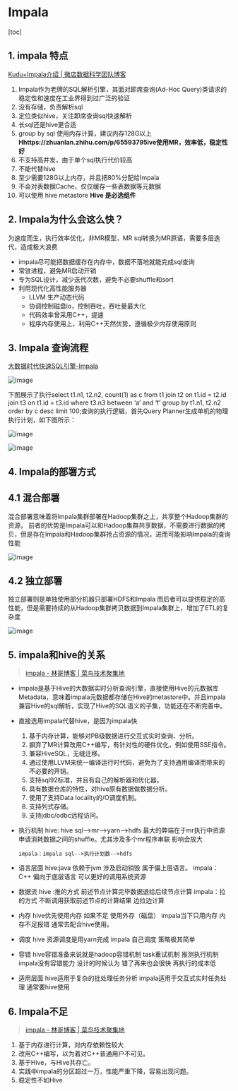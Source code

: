 # Impala

[toc]

## 1. impala 特点

[Kudu+Impala介绍 | 微店数据科学团队博客](https://juejin.im/entry/5a72d3d1f265da3e4d730b37)

1. Impala作为老牌的SQL解析引擎，其面对即席查询(Ad-Hoc Query)类请求的稳定性和速度在工业界得到过广泛的验证
2. 没有存储，负责解析sql
3. 定位类似hive，关注即席查询sql快速解析
4. 长sql还是hive更合适
5. group by sql 使用内存计算，建议内存128G以上  **Hhttps://zhuanlan.zhihu.com/p/65593795ive使用MR，效率低，稳定性好**
6. 不支持高并发，由于单个sql执行代价较高
7. 不能代替hive
8. 至少需要128G以上内存，并且把80%分配给Impala
9. 不会对表数据Cache，仅仅缓存一些表数据等元数据
10. 可以使用 hive metastore **Hive 是必选组件**

## 2. Impala为什么会这么快？

为速度而生，执行效率优化，非MR模型，MR sql转换为MR原语，需要多层迭代，造成极大浪费

- impala尽可能把数据缓存在内存中，数据不落地就能完成sql查询
- 常驻进程，避免MR启动开销
- 专为SQL设计，减少迭代次数，避免不必要shuffle和sort
- 利用现代化高性能服务器
  - LLVM 生产动态代码
  - 协调控制磁盘io，控制吞吐，吞吐量最大化
  - 代码效率曾采用C++，提速
  - 程序内存使用上，利用C++天然优势，遵循极少内存使用原则

## 3. Impala 查询流程

[大数据时代快速SQL引擎-Impala](https://blog.csdn.net/yu616568/article/details/52431835)

![image](http://static.lovedata.net/jpg/2018/5/21/84f8934b8517992c953bdf693d06b162.jpg-wm)

下图展示了执行select t1.n1, t2.n2, count(1) as c from t1 join t2 on t1.id = t2.id join t3 on t1.id = t3.id where t3.n3 between ‘a’ and ‘f’ group by t1.n1, t2.n2 order by c desc limit 100;查询的执行逻辑，首先Query Planner生成单机的物理执行计划，如下图所示：

![image](http://static.lovedata.net/jpg/2018/5/21/379355edbd81503c0f525b698f70e543.jpg-wm)

![image](http://static.lovedata.net/jpg/2018/5/21/293fc15dcc24eafafc9e577f9850a1a0.jpg-wm)

## 4. Impala的部署方式

## 4.1 混合部署

混合部署意味着将Impala集群部署在Hadoop集群之上，共享整个Hadoop集群的资源，
前者的优势是Impala可以和Hadoop集群共享数据，不需要进行数据的拷贝，但是存在Impala和Hadoop集群抢占资源的情况，进而可能影响Impala的查询性能

![image](http://static.lovedata.net/jpg/2018/5/21/8651108dd21a447b7f781417cfb4a353.jpg-wm)

## 4.2 独立部署

独立部署则是单独使用部分机器只部署HDFS和Impala
而后者可以提供稳定的高性能，但是需要持续的从Hadoop集群拷贝数据到Impala集群上，增加了ETL的复杂度

![image](http://static.lovedata.net/jpg/2018/5/21/a022911b475d7424a30cc3b68673820a.jpg-wm)



## 5. impala和hive的关系

> [impala - 林哥博客 |  菜鸟技术聚集地](http://iochina.top/2019/08/28/impala/)

- impala是基于Hive的大数据实时分析查询引擎，直接使用Hive的元数据库Metadata，意味着impala元数据都存储在Hive的metastore中。并且impala兼容Hive的sql解析，实现了Hive的SQL语义的子集，功能还在不断完善中。
- 直接选用impala代替hive，是因为impala快
  1. 基于内存计算，能够对PB级数据进行交互式实时查询、分析。
  2. 摒弃了MR计算改用C++编写，有针对性的硬件优化，例如使用SSE指令。
  3. 兼容HiveSQL，无缝迁移。
  4. 通过使用LLVM来统一编译运行时代码，避免为了支持通用编译而带来的不必要的开销。
  5. 支持sql92标准，并且有自己的解析器和优化器。
  6. 具有数据仓库的特性，对hive原有数据做数据分析。
  7. 使用了支持Data locality的/O调度机制。
  8. 支持列式存储。
  9. 支持jdbc/odbc远程访问。

- 执行机制
  hive: hive sql–>mr—>yarn—>hdfs
  最大的弊端在于mr执行中资源申请消耗数据之间的shuffle。尤其涉及多个mr程序串联 影响会放大

  ```
  impala：impala sql-->执行计划数-->hdfs
  ```

- 语言层面
  hive:java 依赖于jvm 涉及启动销毁 属于偏上层语言。
  impala： C++ 偏向于底层语言 可以更好的调用系统资源

- 数据流
  hive :推的方式 前述节点计算完毕数据退给后续节点计算
  impala：拉的方式 不断调用获取前述节点的计算结果 边拉边计算

- 内存
  hive优先使用内存 如果不足 使用外存（磁盘）
  impala当下只用内存 内存不足报错 通常去配合hive使用。

- 调度
  hive 资源调度是用yarn完成
  impala 自己调度 策略极其简单

- 容错
  hive容错准备来说就是hadoop容错机制 task重试机制 推测执行机制
  impala没有容错能力 设计的时候认为 错了再来也会很快 再执行的成本低

- 适用层面
  hive适用于复杂的批处理任务分析
  impala适用于交互式实时任务处理 通常要hive使用





## 6. Impala不足

> [impala - 林哥博客 |  菜鸟技术聚集地](http://iochina.top/2019/08/28/impala/)

1. 基于内存进行计算，对内存依赖性较大
2. 改用C++编写，以为着对C++普通用户不可见。
3. 基于Hive，与Hive共存亡。
4. 实践中impala的分区超过一万，性能严重下降，容易出现问题。
5. 稳定性不如Hive

